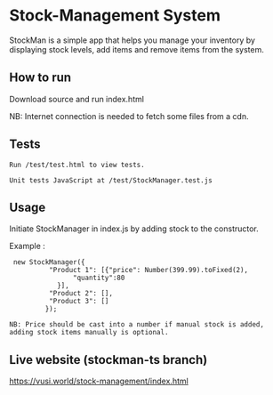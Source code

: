 # Stock-Management System

StockMan is a simple app that helps you manage your inventory by displaying stock levels, add items and remove items from the system.
## How to run

Download source and run index.html

NB: Internet connection is needed to fetch some files from a cdn.


## Tests

```
Run /test/test.html to view tests.

Unit tests JavaScript at /test/StockManager.test.js
```

## Usage
Initiate StockManager in index.js by adding stock to the constructor.

Example :
```
 new StockManager({
          "Product 1": [{"price": Number(399.99).toFixed(2),
                "quantity":80
            }],
          "Product 2": [],
          "Product 3": []
         });

NB: Price should be cast into a number if manual stock is added, adding stock items manually is optional.
```

## Live website (stockman-ts branch)

https://vusi.world/stock-management/index.html
